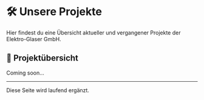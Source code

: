 # 🛠️ Unsere Projekte

Hier findest du eine Übersicht aktueller und vergangener Projekte der Elektro-Glaser GmbH.

## 📂 Projektübersicht

Coming soon...

---

Diese Seite wird laufend ergänzt.
